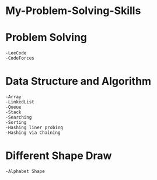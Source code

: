 # My-Problem-Solving-Skills
# Problem Solving
    -LeeCode
    -CodeForces

# Data Structure and Algorithm
    -Array
    -LinkedList
    -Queue
    -Stack
    -Searching
    -Sorting
    -Hashing liner probing
    -Hashing via Chaining


# Different Shape Draw
    -Alphabet Shape


